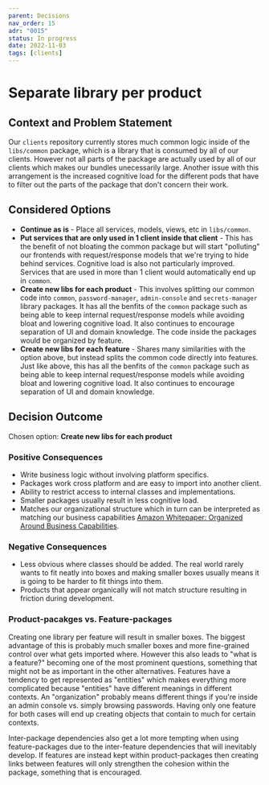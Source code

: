 ```yaml
---
parent: Decisions
nav_order: 15
adr: "0015"
status: In progress
date: 2022-11-03
tags: [clients]
---
```


# Separate library per product

## Context and Problem Statement

Our `clients` repository currently stores much common logic inside of the `libs/common` package,
which is a library that is consumed by all of our clients. However not all parts of the package are
actually used by all of our clients which makes our bundles unecessarily large. Another issue with
this arrangement is the increased cognitive load for the different pods that have to filter out the
parts of the package that don't concern their work.

## Considered Options

- **Continue as is** - Place all services, models, views, etc in `libs/common`.
- **Put services that are only used in 1 client inside that client** - This has the benefit of not
  bloating the common package but will start "polluting" our frontends with request/response models
  that we're trying to hide behind services. Cognitive load is also not particularly improved.
  Services that are used in more than 1 client would automatically end up in `common`.
- **Create new libs for each product** - This involves splitting our common code into `common`,
  `password-manager`, `admin-console` and `secrets-manager` library packages. It has all the benfits
  of the `common` package such as being able to keep internal request/response models while avoiding
  bloat and lowering cognitive load. It also continues to encourage separation of UI and domain
  knowledge. The code inside the packages would be organized by feature.
- **Create new libs for each feature** - Shares many similarities with the option above, but instead
  splits the common code directly into features. Just like above, this has all the benfits of the
  `common` package such as being able to keep internal request/response models while avoiding bloat
  and lowering cognitive load. It also continues to encourage separation of UI and domain knowledge.

## Decision Outcome

Chosen option: **Create new libs for each product**

### Positive Consequences

- Write business logic without involving platform specifics.
- Packages work cross platform and are easy to import into another client.
- Ability to restrict access to internal classes and implementations.
- Smaller packages usually result in less cognitive load.
- Matches our organizational structure which in turn can be interpreted as matching our business
  capabilities
  [Amazon Whitepaper: Organized Around Business Capabilities](https://docs.aws.amazon.com/whitepapers/latest/running-containerized-microservices/organized-around-business-capabilities.html).

### Negative Consequences

- Less obvious where classes should be added. The real world rarely wants to fit neatly into boxes
  and making smaller boxes usually means it is going to be harder to fit things into them.
- Products that appear organically will not match structure resulting in friction during
  development.

### Product-pacakges vs. Feature-packages

Creating one library per feature will result in smaller boxes. The biggest advantage of this is
probably much smaller boxes and more fine-grained control over what gets imported where. However
this also leads to "what is a feature?" becoming one of the most prominent questions, something that
might not be as important in the other alternatives. Features have a tendency to get represented as
"entities" which makes everything more complicated because "entities" have different meanings in
different contexts. An "organization" probably means different things if you're inside an admin
console vs. simply browsing passwords. Having only one feature for both cases will end up creating
objects that contain to much for certain contexts.

Inter-package dependencies also get a lot more tempting when using feature-packages due to the
inter-feature dependencies that will inevitably develop. If features are instead kept within
product-packages then creating links between features will only strengthen the cohesion within the
package, something that is encouraged.
